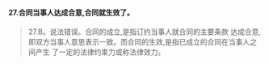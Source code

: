 #### 27.合同当事人达成合意,合同就生效了。
>   27.B。说法错误。合同的成立,是指订约当事人就合同的主要条款
    达成合意,即双方当事人意思表示一致。而合同的生效,是指已成立的合同在当事人之间产生
    了一定的法律约束力或称法律效力。



















    